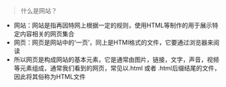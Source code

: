>什么是网站？
- 网站：网站是指再因特网上根据一定的规则，使用HTML等制作的用于展示特定内容相关的网页集合
- 网页：网页是网站中的‘一页’，同上是HTMl格式的文件，它要通过浏览器来阅读
- 所以网页是构成网站的基本元素，它是通常由图片，链接，文字，声音，视频等元素组成，通常我们看到的网页，常见以.html 或者 .html后缀结尾的文件，因此将其俗称为HTML文件